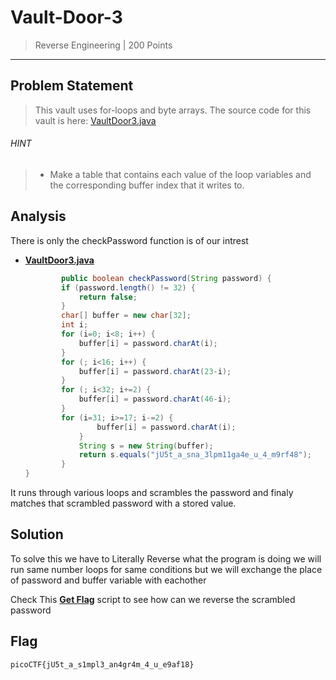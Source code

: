 # Vault-Door-3

> Reverse Engineering | 200 Points
-----------------------------

## Problem Statement
>This vault uses for-loops and byte arrays. The source code for this vault is 
here: [VaultDoor3.java](./VaultDoor3.java)
###### HINT
> * Make a table that contains each value of the loop variables and the
corresponding buffer index that it writes to.

## Analysis

There is only the checkPassword function is of our intrest

* [**VaultDoor3.java**](./VaultDoor3.java)
    ```java
            public boolean checkPassword(String password) {
            if (password.length() != 32) {
                return false;
            }
            char[] buffer = new char[32];
            int i;
            for (i=0; i<8; i++) {
                buffer[i] = password.charAt(i);
            }
            for (; i<16; i++) {
                buffer[i] = password.charAt(23-i);
            }
            for (; i<32; i+=2) {
                buffer[i] = password.charAt(46-i);
            }
            for (i=31; i>=17; i-=2) {
                    buffer[i] = password.charAt(i);
                }
                String s = new String(buffer);
                return s.equals("jU5t_a_sna_3lpm11ga4e_u_4_m9rf48");
            }
    }
    ```


It runs through various loops and scrambles the password and finaly
matches that scrambled password with a stored value.


## Solution

To solve this we have to Literally Reverse what the program is doing
we will run same number loops for same conditions but we will exchange 
the place of password and buffer variable with eachother


Check This **[Get Flag](./get_flag.py)** script to see how can we reverse the 
scrambled password

## Flag
`picoCTF{jU5t_a_s1mpl3_an4gr4m_4_u_e9af18}` 
